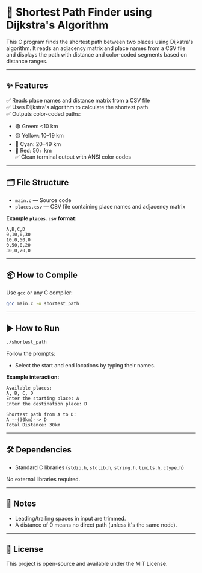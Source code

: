 # 🚗 Shortest Path Finder using Dijkstra's Algorithm

This C program finds the shortest path between two places using Dijkstra's algorithm. It reads an adjacency matrix and place names from a CSV file and displays the path with distance and color-coded segments based on distance ranges.

---

## ✨ Features

✅ Reads place names and distance matrix from a CSV file  
✅ Uses Dijkstra's algorithm to calculate the shortest path  
✅ Outputs color-coded paths:
- 🟢 Green: <10 km
- 🟡 Yellow: 10–19 km
- 🔵 Cyan: 20–49 km
- 🔴 Red: 50+ km  
✅ Clean terminal output with ANSI color codes

---

## 🗂️ File Structure

- `main.c` — Source code
- `places.csv` — CSV file containing place names and adjacency matrix

**Example `places.csv` format:**

```
A,B,C,D
0,10,0,30
10,0,50,0
0,50,0,20
30,0,20,0
```

---

## 📦 How to Compile

Use `gcc` or any C compiler:

```bash
gcc main.c -o shortest_path
```

---

## ▶️ How to Run

```bash
./shortest_path
```

Follow the prompts:

- Select the start and end locations by typing their names.

**Example interaction:**

```
Available places:
A, B, C, D
Enter the starting place: A
Enter the destination place: D

Shortest path from A to D:
A --(30km)--> D
Total Distance: 30km
```

---

## 🛠 Dependencies

- Standard C libraries (`stdio.h`, `stdlib.h`, `string.h`, `limits.h`, `ctype.h`)

No external libraries required.

---

## 🧹 Notes

- Leading/trailing spaces in input are trimmed.
- A distance of 0 means no direct path (unless it's the same node).

---

## 📜 License

This project is open-source and available under the MIT License.
